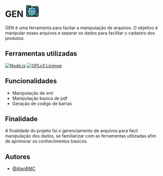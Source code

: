 
# GEN <img src="./logo.png" alt="Logo" width="45" height="40">

GEN é uma ferramenta para facilar a manipulação de arquivos. O objetivo é manipular esses arquivos e separar os dados para facilitar o cadastro dos produtos. 

## Ferramentas utilizadas



[![Node.js](https://img.shields.io/badge/NodeJS-1bb965?style=plastic&logo=Node.js&logoColor=green)](https://choosealicense.com/licenses/mit/)
[![GPLv3 License](https://img.shields.io/badge/Electron-303e36?style=plastic&logo=Node.js&logoColor=green)](https://opensource.org/licenses/)


## Funcionalidades

- Manipulação de xml
- Manipulação basica de pdf
- Geração de codigo de barras



## Finalidade
A finalidade do projeto foi o gerenciamento de arquivos para facil manipulação dos dados, se familiarizar com as ferramentas utilizadas afim de aprimorar os conhecimentos basicos.

## Autores

- [@AlanBMC](https://github.com/AlanBMC)

